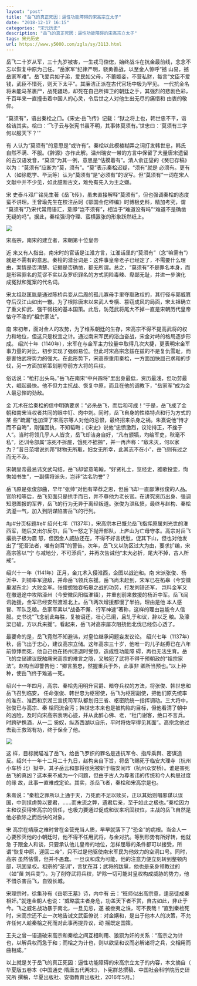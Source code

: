 ```yaml
---
layout: "post"
title: "岳飞的真正死因：逼性功能障碍的宋高宗立太子"
date: "2018-12-17 16:15"
categories: "宋元历史"
description: "岳飞的真正死因：逼性功能障碍的宋高宗立太子"
tags: 宋元历史
url: https://www.y5000.com/zgls/sy/3113.html
---
```






岳飞二十岁从军，三十九岁被害，一生戎马倥偬，始终战斗在抗金最前线，念念不忘以恢复中原为己任。“岳家军”纪律严明，骁勇善战，以至金人惊呼“撼
山易，撼岳家军难”。岳飞爱兵如子弟，爱民如父母，不蓄姬妾，不营私财，每言“文臣不爱钱，武臣不惜死，则天下太平”。其廉洁正派在古代官场中极为罕见。
一代抗金名将未能马革裹尸，战死疆场，却死在自己所捍卫的朝廷之手，其强烈的悲剧色彩，千百年来一直撞击着中国人的心灵，令后世之人对他生出无尽的痛惜和
由衷的敬仰。

“莫须有”，语出秦桧之口。《宋史·岳飞传》记载：“狱之将上也，韩世忠不平，诣桧诘其实。桧曰：‘飞子云与张宪书虽不明，其事体莫须有。’世忠曰：‘莫须有三字何以服天下？’”

有 人认为“莫须有”的意思是“或许有”。秦桧以此模棱糊弄之词打发韩世忠，韩氏自然不满、不服。《辞源》亦作此解。温州瑞安一带的方言中保留了大量唐宋遗留
的古汉语发音，“莫须”为其一例，意思是“估摸着有”。清人俞正燮的《癸巳存稿》以为：“莫须有”应断为“莫，须有”。“莫”表示秦桧迟疑，“须有”就是
必须有。更有人（如徐乾学、毕沅等）认为“莫须有”是“必须有”的误写。但“莫须有”一词在宋人文献中并不少见，如此臆断古文，难免有先入为主之嫌。

宋 史泰斗邓广铭先生著《岳飞传》，虽未直接解释“莫须有”，但也强调秦桧的态度蛮不讲理。王曾瑜先生在校注岳珂《鄂国金佗稡编》时博极史料，精加考究，谓
“莫须有”乃宋代常用语汇，意即“岂不须有”，相当于“难道没有吗”“难道不是确凿无疑的吗”。据此，秦桧强词夺理、蛮横嚣张的形象跃然纸上。

![](https://img.y5000.com/uploads/allimg/160908/5-160ZQ63Z4354.png)

宋高宗，南宋的建立者，宋朝第十位皇帝

近 来又有人指出，南宋时的官话是江淮方言，江淮话里的“莫须有”（念“嘛需有”）就是不需有的意思。秦桧的潜台词是：这件事皇帝老子已经定了，不需要什么理
由，案情是否清楚、证据是否确凿，都无所谓。总之，“莫须有”不是罪名本身，而是形容罪名的荒谬不实以及罗织罪名的方式阴险毒辣、卑鄙无耻，并进一步演化
成冤狱和冤案的代名词。

宋太祖赵匡胤是通过陈桥兵变从后周的孤儿寡母手里夺取政权的，其行径与郭威篡夺后汉江山如出一辙。为了根除唐末以来武人专横、篡窃成风的局面，宋太祖确立了重文抑武、强干弱枝的基本国策。此后，防范武将尾大不掉一直是宋朝历代皇帝恪守不渝的“祖宗家法”。

南 宋初年，面对金人的攻势，为了维系朝廷的生存，宋高宗不得不提高武将的权力和地位，但这只是权宜之计。通过南宋军民的浴血奋战，宋金对峙的格局逐步形成。
绍兴十年（1140年），宋军在与金军主力较量中取得几次大捷，更表明宋金军事力量的对比，初步实现了强弱易位。但此时宋高宗念兹在兹的不是复仇雪耻，而
是害怕武将势力的强大。在此形势下，宋高宗重用秦桧，一方面加快屈己求和的步伐，另一方面加紧策划削夺前方大将的兵权。

俗话说：“枪打出头鸟。”岳飞在南宋“中兴四将”里出身最低，资历最浅，但功劳最大，崛起最快。他不但力主抗战、恢复中原，而且在他的调教下，“岳家军”成为金人最忌惮的劲敌。

金 兀术在给秦桧的信中明确要求：“必杀岳飞，而后和可成！”于是，岳飞成了金朝和南宋当权者共同的眼中钉、肉中刺。同时，岳飞自身的性格特点和行为方式的某
些“疏漏”也加深了宋高宗等人对他的忌恨，最终招来杀身之祸。朱熹说他“恃才而不自晦”，刚强固执，不知韬晦；《宋史》说他“忠愤激烈，议论持正，不挫于
人”。当时将领几乎人人皆贪，岳飞却洁身自好，“凡有颁犒，均给军吏，秋毫不私”，还训令部属“冻死不拆屋，饿死不掳掠”，并一再声称：“敌未灭，何以家
为？”昔日范增说刘邦“财物无所取，妇女无所幸，此其志不在小”，岳飞则有过之而无不及。

宋朝皇帝最忌讳文武勾结，岳飞却留意笔翰，“好贤礼士，览经史，雅歌投壶，恂恂如书生”，一副儒将派头，岂非“沽名钓誉”？

岳飞原是张俊部曲，早年“张帅”对他有举荐之恩，但岳飞却一直鄙薄张俊的人品。官阶相等后，岳飞见面只是拱手而已，并不尊他为老长官。在讲究资历出身、强调知恩图报的军界，岳飞的行为无异于离经叛道。张俊为泄私愤，最终与赵构、秦桧沆瀣一气，加入到阴谋陷害岳飞的行列。  

#p#分页标题#e#
绍兴七年（1137年），宋高宗本已慨允岳飞指挥原属刘光世的淮西军，随后又出尔反尔，岳飞一怒之下抛开部队，上庐山为亡母守孝。高宗对岳飞撂挑子极为震
怒，但因金人威胁还在，不得不好言抚慰，促其下山，但也对他发出了“犯吾法者，唯有剑耳”的警告。次年，岳飞又以防区过大为由，要求扩编，宋高宗答以“宁
与减地分，不可添兵”，并再次告诫他“末大必折，尾大不掉，古人所戒”。

绍兴十一年（1141年）正月，金兀术入侵淮西，企图以战迫和。南
宋派张俊、杨沂中、刘锜率军迎敌，并命岳飞领兵东援。岳飞尚未赶到，宋军已在柘皋（今安徽巢湖东北）大败金军。张俊想独吞柘皋之战的功劳，打发刘锜还军，
岂料金军又在撤退途中攻陷濠州（今安徽凤阳临淮镇），并重创前来救援的杨沂中军。岳飞闻讯驰援，金军已经安然渡淮北上。岳飞两次增援都慢了半拍，理由是他
本人感冒、军队乏粮。岳家军素以“战备不懈、行军神速”著称，这样的理由岂能令人信服。史书说“飞念前此每胜，复被诏还，壮心已阑，且轧于和议，辞以乏
粮。及濠梁已破，方以兵来援”。看起来，岳飞对高宗屡次阻挠他北伐已经伤心透了。

最要命的是，岳飞竟然不知避讳，对皇位继承问题妄发议论。
绍兴七年（1137年）秋，岳飞出于忠心，建议高宗立储。这年高宗三十岁，他唯一的儿子赵旉已在八年前惊悸而死，他自己也在扬州溃退时受惊，造成性功能障
碍，再也无法生育。岳飞的立储建议既触痛宋高宗的难言之隐，又触犯了武将不得干预朝政的“祖宗家法”。赵构当即警告他：“卿言虽忠，然握重兵于外，此事非
卿所当预也。”以上种种，使岳飞终于难逃一死。

绍兴十一年四月，高宗、秦桧先用明升官爵、暗夺兵权的方法，将张俊、韩世忠和岳飞召到临安，
任命张俊、韩世忠为枢密使，岳飞为枢密副使，把他们原先统率的淮东、淮西和京湖三宣抚司军队都划归三省、枢密院统一指挥调动。三大将中，张俊已与高宗、秦
桧同流合污；韩世忠本来也是被构陷的目标，但他看清了朝中的凶险，及时向宋高宗表明心迹，并从此醉心佛、老，“杜门谢客，绝口不言兵。时跨驴携酒，从一二
奚奴，纵游西湖以自乐，平时将佐罕得见其面”。高宗念他过去勤王救驾有功，终于保全了他。

![](https://img.y5000.com/uploads/allimg/160908/5-160ZQ63925520.png)

这 样，目标就瞄准了岳飞，给岳飞罗织的罪名是违抗军令、指斥乘舆、密谋造反。绍兴十一年十二月二十九日，赵构亲自下旨，将岳飞赐死于临安大理寺（杭州小车桥
北）狱中，其子岳云和部将张宪被斩于临安闹市（杭州众安桥）。谁是害死岳飞的真凶？这本来不成为一个问题，但由于古人为尊者讳的传统和今人构思过度的缘
故，此事一直难成定论。其实，杀岳飞者，秦桧和宋高宗是也。

朱熹说：“秦桧之罪所以上通于天，万死而不足以赎买，正以其始则唱邪谋以误国，中则挟虏势以要君，……而末流之弊，遗君后亲，至于如此之极也。”秦桧因力主和议获得宋高宗的信任，也极力要通过促成和议来巩固权位，主战的岳飞自然是他必欲除之而后快的对象。

宋 高宗在靖康之难时曾在金营充当人质，早早就落下了“恐金”的病根。当金人一心要殄灭他的小朝廷时，他不得不任用武将，与金对抗。等到形势有所好转，他就急
于跟金人和谈，只要承认他儿皇帝的地位，怎样屈辱的条件都可以接受，所谓“恢复中原，迎回二帝”，只不过是他驱使南宋军民为他效力的空洞口号。同时，高宗
虽然怯懦，但并不愚蠢。一旦议和成为可能，他的注意力便立刻转到整顿内部，巩固皇权。祖宗的“圣训”，言犹在耳；武将的跋扈，他也是亲身领教过的（如“苗
刘兵变”）。为了削夺武将兵权，铲除一切可能对皇权构成威胁的势力，他不惜杀害岳飞，自毁长城。

宋理宗时，徐集孙有《岳鄂王墓》诗，内中有
云：“班师似出高宗意，逢恶徒成秦相奸。”就连金朝人也说：“威略震主者身危，功盖天下者不赏，自古如此，非止于今。飞之威名战功暴于南北，一旦见忌，遂
被叁夷之诛，可不畏哉！”直到秦桧死时，宋高宗还不止一次地告诫文武臣僚说：对金媾和，是出于他本人的决策，不允许任何人趁秦桧之死而对此事再提异议，动
摇既定国策。

王夫之曾一语道破宋高宗和秦桧之间互相利用、狼狈为奸的关系：“高宗之为计也，以解兵权而急于和；而桧之为计也，则以欲坚和议而必解诸将之兵，交相用而曲相成。”

以上就是关于岳飞的真正死因：逼性功能障碍的宋高宗立太子的内容，本文摘自（ 华夏版五卷本《中国通史·隋唐五代两宋》，卜宪群总撰稿、中国社会科学院历史研究所
撰稿，华夏出版社、安徽教育出版社，2016年5月。）
